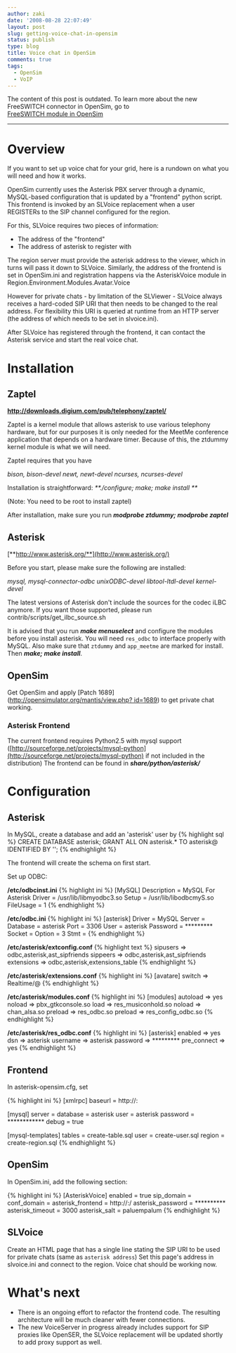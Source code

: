 ```yaml
---
author: zaki
date: '2008-08-28 22:07:49'
layout: post
slug: getting-voice-chat-in-opensim
status: publish
type: blog
title: Voice chat in OpenSim
comments: true
tags:
  - OpenSim
  - VoIP
---
```


<div class="alert-message block-message info">
  The content of this post is outdated. To learn more about the new
  FreeSWITCH connector in OpenSim, go to<br />
  <a href="/2009/04/28/freeswitch-module-in-opensim/" class="btn primary">FreeSWITCH module in OpenSim</a>
</div>
<hr />

# Overview

If you want to set up voice chat for your grid, here is a rundown on what you
will need and how it works.

OpenSim currently uses the Asterisk PBX server through a dynamic, MySQL-based
configuration that is updated by a "frontend" python script. This frontend
is invoked by an SLVoice replacement when a user REGISTERs to
the SIP channel configured for the region.

For this, SLVoice requires two pieces of information:

* The address of the "frontend"
* The address of asterisk to register with

The region server must provide the asterisk address to the viewer, which in turns
will pass it down to SLVoice. Similarly, the address of the frontend is set in
OpenSim.ini and registration happens via the AsteriskVoice module in
Region.Environment.Modules.Avatar.Voice

However for private chats - by limitation of the SLViewer - SLVoice always receives
a hard-coded SIP URI that then needs to be changed to the real address. For flexibility
this URI is queried at runtime from an HTTP server (the address of which needs to be set
in slvoice.ini).

After SLVoice has registered through the frontend, it can contact the Asterisk service
and start the real voice chat.

# Installation

## Zaptel

**<a href="http://downloads.digium.com/pub/telephony/zaptel/">http://downloads.digium.com/pub/telephony/zaptel/</a>**

Zaptel is a kernel module that allows asterisk to use various telephony hardware, but for
our purposes it is only needed for the MeetMe conference application that depends on a hardware
timer. Because of this, the ztdummy kernel module is what we will need.

Zaptel requires that you have

_bison, bison-devel newt, newt-devel ncurses, ncurses-devel_

Installation is straightforward: _**./configure; make; make install **_

(Note: You need to be root to install zaptel)

After installation, make sure you run **_modprobe ztdummy; modprobe zaptel_**

## Asterisk

[**http://www.asterisk.org/**](http://www.asterisk.org/)

Before you start, please make sure the following are installed:

_mysql, mysql-connector-odbc unixODBC-devel libtool-ltdl-devel kernel-devel_

The latest versions of Asterisk don't include the sources for the codec iLBC
anymore. If you want those supported, please run contrib/scripts/get_ilbc_source.sh

It is advised that you run **_make menuselect_** and configure the modules
before you install asterisk. You will need `res_odbc` to interface properly with
MySQL. Also make sure that `ztdummy` and `app_meetme` are marked for install. Then
**_make; make install_**.

## OpenSim

Get OpenSim and apply [Patch 1689] ([http://opensimulator.org/mantis/view.php?
id=1689](http://opensimulator.org/mantis/view.php?id=1689)) to get private
chat working.

### Asterisk Frontend

The current frontend requires Python2.5 with mysql support
([http://sourceforge.net/projects/mysql-python](http://sourceforge.net/projects/mysql-python) if not included in the
distribution) The frontend can be found in **_share/python/asterisk/_**

# Configuration

## Asterisk

In MySQL, create a database and add an 'asterisk' user by
{% highlight sql %}
    CREATE DATABASE asterisk;
    GRANT ALL ON asterisk.* TO asterisk@<host> IDENTIFIED BY '<password>';
{% endhighlight %}

The frontend will create the schema on first start.

Set up ODBC:

**/etc/odbcinst.ini**
{% highlight ini %}
[MySQL]
  Description = MySQL For Asterisk
  Driver = /usr/lib/libmyodbc3.so
  Setup = /usr/lib/libodbcmyS.so
  FileUsage = 1
{% endhighlight %}

**/etc/odbc.ini**
{% highlight ini %}
  [asterisk]
    Driver = MySQL
    Server =<server address>
    Database = asterisk
    Port = 3306
    User = asterisk
    Password = *********
    Socket =
    Option = 3
    Stmt =
{% endhighlight %}

**/etc/asterisk/extconfig.conf**
{% highlight text %}
    sipusers => odbc,asterisk,ast_sipfriends
    sippeers => odbc,asterisk,ast_sipfriends
    extensions => odbc,asterisk,extensions_table
{% endhighlight %}

**/etc/asterisk/extensions.conf**
{% highlight ini %}
  [avatare]
    switch => Realtime/@
{% endhighlight %}

**/etc/asterisk/modules.conf**
{% highlight ini %}
  [modules]
    autoload => yes
    noload => pbx_gtkconsole.so
    load => res_musiconhold.so
    noload => chan_alsa.so
    preload => res_odbc.so
    preload => res_config_odbc.so
{% endhighlight %}

**/etc/asterisk/res_odbc.conf**
{% highlight ini %}
  [asterisk]
    enabled => yes
    dsn => asterisk
    username => asterisk
    password => *********
    pre_connect => yes
{% endhighlight %}

## Frontend

In asterisk-opensim.cfg, set

{% highlight ini %}
  [xmlrpc]
    baseurl = http://<frontendhost>:<frontendport>

  [mysql]
    server   = <mysqlhost>
    database = asterisk
    user     = asterisk
    password = ************
    debug    = true

  [mysql-templates]
    tables = create-table.sql
    user   = create-user.sql
    region = create-region.sql
{% endhighlight %}

## OpenSim

In OpenSim.ini, add the following section:

{% highlight ini %}
  [AsteriskVoice]
    enabled = true
    sip_domain = <asterisk address>
    conf_domain = <asterisk address>
    asterisk_frontend = http://<frontendhost>:<frontendport>/
    asterisk_password = **********
    asterisk_timeout = 3000
    asterisk_salt = paluempalum
{% endhighlight %}

## SLVoice

Create an HTML page that has a single line stating the SIP URI to be used for
private chats (same as `asterisk address`) Set this page's address in
slvoice.ini and connect to the region. Voice chat should be working now.

# What's next

  * There is an ongoing effort to refactor the frontend code. The resulting architecture will be much cleaner with fewer connections.
  * The new VoiceServer in progress already includes support for SIP proxies like OpenSER, the SLVoice replacement will be updated shortly to add proxy support as well.

